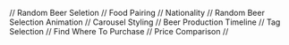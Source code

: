 // Random Beer Seletion // Food Pairing // Nationality // Random Beer Selection Animation // Carousel Styling // Beer Production Timeline // Tag Selection // Find Where To Purchase
// Price Comparison //
